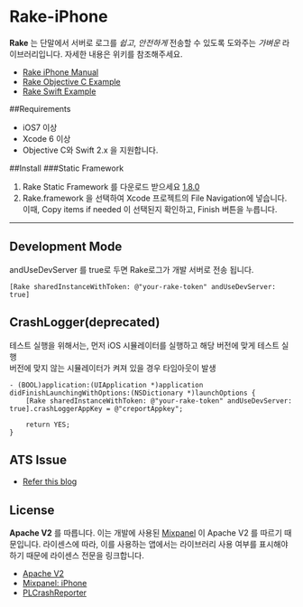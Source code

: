 # Rake-iPhone

**Rake** 는 단말에서 서버로 로그를 *쉽고*, *안전하게* 전송할 수 있도록 도와주는 *가벼운* 라이브러리입니다. 자세한 내용은 위키를 참조해주세요.

- [Rake iPhone Manual](https://github.com/sentinel-rake/rake-document/wiki/2.-Rake-iPhone)
- [Rake Objective C  Example](https://github.com/skpdi/rake-iphone/tree/master/rake-iOS-example-Objc)
- [Rake Swift  Example](https://github.com/skpdi/rake-iphone/tree/master/rake-iOS-example-Swift)

##Requirements
- iOS7 이상
- Xcode 6 이상
- Objective C와 Swift 2.x 을 지원합니다.

##Install
###Static Framework
 1. Rake Static Framework 를 다운로드 받으세요 [1.8.0](https://github.com/skpdi/rake-iphone/raw/master/Framework/Rake1.8.0.zip)
 2. Rake.framework 을 선택하여 Xcode 프로젝트의 File Navigation에 넣습니다. 이때, Copy items if needed 이 선택된지 확인하고, Finish 버튼을 누릅니다.

----------


## Development Mode

andUseDevServer 를 true로 두면 Rake로그가 개발 서버로 전송 됩니다.
```
[Rake sharedInstanceWithToken: @"your-rake-token" andUseDevServer: true]
```

## CrashLogger(deprecated)

테스트 실행을 위해서는, 먼저 iOS 시뮬레이터를 실행하고 해당 버전에 맞게 테스트 실행  
버전에 맞지 않는 시뮬레이터가 켜져 있을 경우 타임아웃이 발생

```
- (BOOL)application:(UIApplication *)application didFinishLaunchingWithOptions:(NSDictionary *)launchOptions {
    [Rake sharedInstanceWithToken: @"your-rake-token" andUseDevServer: true].crashLoggerAppKey = @"creportAppkey";

    return YES;
}
```

## ATS Issue
- [Refer this blog](http://www.neglectedpotential.com/2015/06/working-with-apples-application-transport-security/)


## License

**Apache V2** 를 따릅니다. 이는 개발에 사용된 [Mixpanel](https://github.com/mixpanel) 이 Apache V2 를 따르기 때문입니다. 라이센스에 따라, 이를 사용하는 앱에서는 라이브러리 사용 여부를 표시해야 하기 때문에 라이센스 전문을 링크합니다.

- [Apache V2](http://www.apache.org/licenses/LICENSE-2.0.html)
- [Mixpanel: iPhone](https://github.com/mixpanel/mixpanel-iphone)
- [PLCrashReporter](https://www.plcrashreporter.org/)

